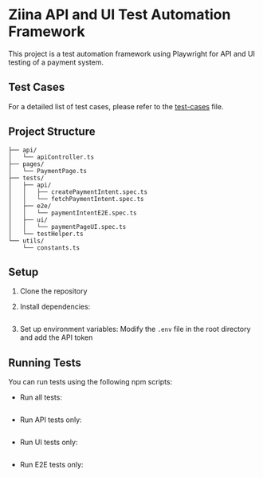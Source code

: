 # Ziina API and UI Test Automation Framework

This project is a test automation framework using Playwright for API and UI testing of a payment system.

## Test Cases

For a detailed list of test cases, please refer to the [test-cases](./test-cases) file.

## Project Structure

```src/
├── api/
│   └── apiController.ts
├── pages/
│   └── PaymentPage.ts
├── tests/
│   ├── api/
│   │   ├── createPaymentIntent.spec.ts
│   │   └── fetchPaymentIntent.spec.ts
│   ├── e2e/
│   │   └── paymentIntentE2E.spec.ts
│   ├── ui/
│   │   └── paymentPageUI.spec.ts
│   └── testHelper.ts
└── utils/
    └── constants.ts
```

## Setup

1. Clone the repository
2. Install dependencies:

   ```npm install
   ```

3. Set up environment variables:
   Modify the `.env` file in the root directory and add the API token

## Running Tests

You can run tests using the following npm scripts:

- Run all tests:

  ```npm test
  ```

- Run API tests only:

  ```npm run test:api
  ```

- Run UI tests only:

  ```npm run test:ui
  ```

- Run E2E tests only:

  ```npm run test:e2e
  ```
  